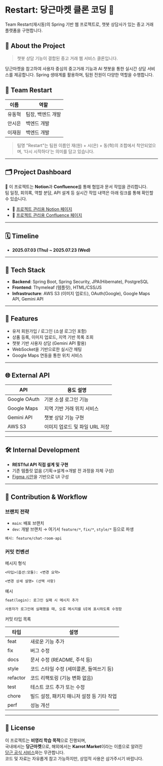 # Restart: 당근마켓 클론 코딩 🥕

Team Restart(재시동)의 Spring 기반 웹 프로젝트로, 챗봇 상담사가 있는 중고 거래 플랫폼을 구현합니다.

## 🚀 About the Project

> 챗봇 상담 기능이 결합된 중고 거래 웹 서비스 클론입니다.

당근마켓을 참고하여 사용자 중심의 중고거래 기능과 AI 챗봇을 통한 실시간 상담 서비스를 제공합니다. Spring 생태계를 활용하며, 팀원 전원이 다양한 역할을 수행합니다.

## 👥 Team Restart

| 이름   | 역할              |
| ------ | ----------------- |
| 유동혁 | 팀장, 백엔드 개발 |
| 안시은 | 백엔드 개발       |
| 이재원 | 백엔드 개발       |

> 팀명 "Restart"는 팀원 이름인 재(원) + 시(은) + 동(혁)의 조합에서 착안되었으며, ‘다시 시작하다’는 의미를 담고 있습니다.

---

## 🗂️ Project Dashboard

📌 이 프로젝트는 **Notion**과 **Confluence**를 통해 협업과 문서 작업을 관리합니다.  
팀 일정, 회의록, 역할 분담, API 설계 등 실시간 작업 내역은 아래 링크를 통해 확인할 수 있습니다.

- 🔗 [프로젝트 관리용 Notion 페이지](https://www.notion.so/225dccc42309801fa0e5d0f4f63691a0)
- 🔗 [프로젝트 관리용 Confluence 페이지](https://gmodangguen-restart.atlassian.net/wiki/x/aIAB)

---

## 🗓️ Timeline

- **2025.07.03 (Thu) ~ 2025.07.23 (Wed)**

---

## 🔧 Tech Stack

- **Backend**: Spring Boot, Spring Security, JPA(Hibernate), PostgreSQL
- **Frontend**: Thymeleaf (템플릿), HTML/CSS/JS
- **Infrastructure**: AWS S3 (이미지 업로드), OAuth(Google), Google Maps API, Gemini API

---

## 📌 Features

- 유저 회원가입 / 로그인 (소셜 로그인 포함)
- 상품 등록, 이미지 업로드, 지역 기반 목록 조회
- 챗봇 기반 사용자 상담 (Gemini API 활용)
- WebSocket을 기반으로한 실시간 채팅
- Google Maps 연동을 통한 위치 서비스

---

## 🌐 External API

| API          | 용도 설명                      |
| ------------ | ------------------------------ |
| Google OAuth | 기본 소셜 로그인 기능          |
| Google Maps  | 지역 기반 거래 위치 서비스     |
| Gemini API  | 챗봇 상담 기능 구현            |
| AWS S3       | 이미지 업로드 및 파일 URL 저장 |

---

## 🛠 Internal Development

- **RESTful API 직접 설계 및 구현**
- 기존 템플릿 없음 (기획→설계→개발 전 과정을 자체 구성)
- [Figma 시안](https://www.figma.com/file/kSMua8TOVGIIPbNH1jie1Q/%EC%98%A4%EB%A5%B4%EB%AF%B8-2%EA%B8%B0-%ED%94%84%EB%A1%9C%EC%A0%9D%ED%8A%B8(%EB%8B%B9%EA%B7%BC%EB%A7%88%EC%BC%93Web-%ED%81%B4%EB%A1%A0%EC%BD%94%EB%94%A9)?type=design&t=0GKxjur6Zlk8Gse3-1)을 기반으로 UI 구성

---

## 🤝 Contribution & Workflow

### 브랜치 전략

- `main`: 배포 브랜치  
- `dev`: 개발 브랜치 → 여기서 `feature/*`, `fix/*`, `style/*` 등으로 파생

```bash
예시: feature/chat-room-api
```

### 커밋 컨벤션

메시지 형식

```txt
<타입>(옵션:모듈): <변경 요약>

<변경 상세 설명> (선택 사항)
```

예시

```txt
feat(login): 로그인 실패 시 메시지 추가

사용자가 로그인에 실패했을 때, 오류 메시지를 UI에 표시하도록 수정함
```

커밋 타입 목록

| 타입     | 설명                                       |
| -------- | ------------------------------------------ |
| feat     | 새로운 기능 추가                           |
| fix      | 버그 수정                                  |
| docs     | 문서 수정 (README, 주석 등)                |
| style    | 코드 스타일 수정 (세미콜론, 들여쓰기 등)   |
| refactor | 코드 리팩토링 (기능 변화 없음)             |
| test     | 테스트 코드 추가 또는 수정                 |
| chore    | 빌드 설정, 패키지 매니저 설정 등 기타 작업 |
| perf     | 성능 개선                                  |

---

## 📄 License

이 프로젝트는 **비영리 학습 목적**으로 진행되며,  
국내에서는 **당근마켓**으로, 해외에서는 **Karrot Market**이라는 이름으로 알려진  
[당근 공식 서비스](https://www.daangn.com)와는 무관합니다.  
코드 및 자료는 자유롭게 참고 가능하지만, 상업적 사용은 삼가주시기 바랍니다.
